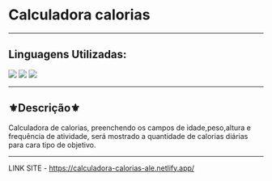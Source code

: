  <h1>Calculadora calorias</h1>
<hr>
<h2>Linguagens Utilizadas:</h2>

<div style="display: inline_block">
  <img src="https://img.shields.io/badge/HTML5-E34F26?style=for-the-badge&logo=html5&logoColor=white"></img> 
  <img src="https://img.shields.io/badge/Sass-CC6699?style=for-the-badge&logo=sass&logoColor=white"></img>
  <img src="https://img.shields.io/badge/JavaScript-F7DF1E?style=for-the-badge&logo=javascript&logoColor=black"></img>
</div>
<hr>
<h2>⚜️Descrição⚜️</h2>
<p>Calculadora de calorias, preenchendo os campos de idade,peso,altura e frequência de atividade, será mostrado a quantidade de calorias diárias
para cara tipo de objetivo.</p>
<hr>

LINK SITE - https://calculadora-calorias-ale.netlify.app/
